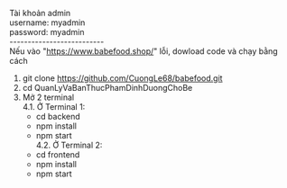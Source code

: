 Tài khoản admin </br>
username: myadmin </br>
password: myadmin </br>
-------------------------- </br>
Nếu vào "https://www.babefood.shop/" lỗi, dowload code và chạy bằng cách </br>
1. git clone https://github.com/CuongLe68/babefood.git </br>
2. cd QuanLyVaBanThucPhamDinhDuongChoBe </br>
3. Mở 2 terminal </br>
4.1. Ở Terminal 1: </br>
     + cd backend </br>
     + npm install </br>
     + npm start </br>
4.2. Ở Terminal 2: </br>
     + cd frontend </br>
     + npm install </br>
     + npm start </br>
 
